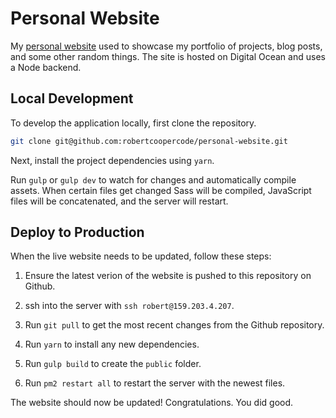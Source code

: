 # Personal Website
My [personal website](https://www.robertcooper.me/) used to showcase my portfolio of projects, blog posts, and some other random things. The site is hosted on Digital Ocean and uses a Node backend.

## Local Development
To develop the application locally, first clone the repository.

```bash
git clone git@github.com:robertcoopercode/personal-website.git
```

Next, install the project dependencies using `yarn`.

Run `gulp` or `gulp dev` to watch for changes and automatically compile assets. When certain files get changed Sass will be compiled, JavaScript files will be concatenated, and the server will restart.

## Deploy to Production
When the live website needs to be updated, follow these steps:

1) Ensure the latest verion of the website is pushed to this repository on Github.

2) ssh into the server with `ssh robert@159.203.4.207`.

3) Run `git pull` to get the most recent changes from the Github repository.

4) Run `yarn` to install any new dependencies.

5) Run `gulp build` to create the `public` folder.

6) Run `pm2 restart all` to restart the server with the newest files.

The website should now be updated! Congratulations. You did good.
